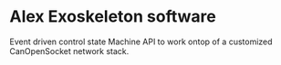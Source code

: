Alex Exoskeleton software
=============
Event driven control state Machine API to work ontop of a customized CanOpenSocket network stack.
